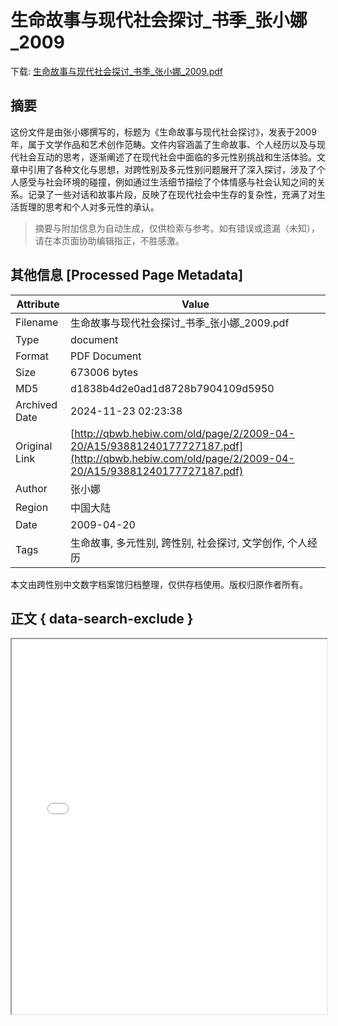 # 生命故事与现代社会探讨_书季_张小娜_2009

<!-- tcd_download_link -->
下载: <a href="../生命故事与现代社会探讨_书季_张小娜_2009.pdf" download>生命故事与现代社会探讨_书季_张小娜_2009.pdf</a>
<!-- tcd_download_link_end -->

## 摘要

<!-- tcd_abstract -->
这份文件是由张小娜撰写的，标题为《生命故事与现代社会探讨》，发表于2009年，属于文学作品和艺术创作范畴。文件内容涵盖了生命故事、个人经历以及与现代社会互动的思考，逐渐阐述了在现代社会中面临的多元性别挑战和生活体验。文章中引用了各种文化与思想，对跨性别及多元性别问题展开了深入探讨，涉及了个人感受与社会环境的碰撞，例如通过生活细节描绘了个体情感与社会认知之间的关系。记录了一些对话和故事片段，反映了在现代社会中生存的复杂性，充满了对生活哲理的思考和个人对多元性的承认。

<!-- tcd_abstract_end -->

> 摘要与附加信息为自动生成，仅供检索与参考。如有错误或遗漏（未知），请在本页面协助编辑指正，不胜感激。

## 其他信息 [Processed Page Metadata]

| Attribute       | Value                                  |
|-----------------|----------------------------------------|
| Filename        | 生命故事与现代社会探讨_书季_张小娜_2009.pdf                             |
| Type            | document                                 |
| Format          | PDF Document                               |
| Size            | 673006 bytes                           |
| MD5             | d1838b4d2e0ad1d8728b7904109d5950                                  |
| Archived Date   | 2024-11-23 02:23:38                             |
| Original Link   | [http://qbwb.hebiw.com/old/page/2/2009-04-20/A15/93881240177727187.pdf](http://qbwb.hebiw.com/old/page/2/2009-04-20/A15/93881240177727187.pdf)                         |
| Author          | 张小娜                               |
| Region          | 中国大陆                               |
| Date            | 2009-04-20                                 |
| Tags            | 生命故事, 多元性别, 跨性别, 社会探讨, 文学创作, 个人经历                                 |

本文由跨性别中文数字档案馆归档整理，仅供存档使用。版权归原作者所有。


## 正文 { data-search-exclude }

<!-- tcd_main_text -->
<iframe src="../生命故事与现代社会探讨_书季_张小娜_2009.pdf" width="100%" height="600px">
    <p>无法显示PDF，请下载查看。</p>
</iframe>
<!-- tcd_main_text_end -->

